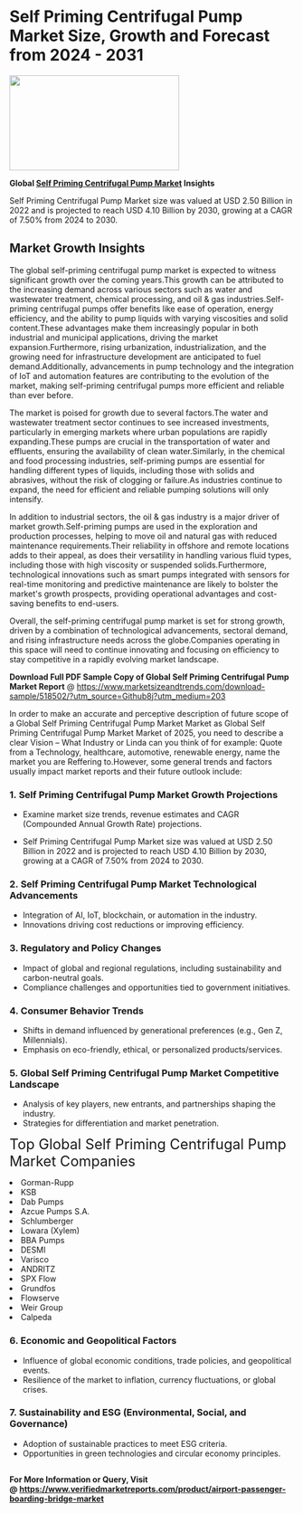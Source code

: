 <H1>Self Priming Centrifugal Pump Market Size, Growth and Forecast from 2024 - 2031</H1><img class="aligncenter size-medium wp-image-584254" src="https://thirdeyenews.in/wp-content/uploads/2024/09/Global-Market-Research-300x168.jpeg" alt="" width="300" height="168" /><p><strong>Global&nbsp;<a href="https://www.marketsizeandtrends.com/download-sample/518502/?utm_source=Github8j?utm_medium=203">Self Priming Centrifugal Pump Market</a> Insights</strong></p><p>Self Priming Centrifugal Pump Market size was valued at USD 2.50 Billion in 2022 and is projected to reach USD 4.10 Billion by 2030, growing at a CAGR of 7.50% from 2024 to 2030.</p><p><h2>Market Growth Insights</h2> <p>The global self-priming centrifugal pump market is expected to witness significant growth over the coming years.This growth can be attributed to the increasing demand across various sectors such as water and wastewater treatment, chemical processing, and oil & gas industries.Self-priming centrifugal pumps offer benefits like ease of operation, energy efficiency, and the ability to pump liquids with varying viscosities and solid content.These advantages make them increasingly popular in both industrial and municipal applications, driving the market expansion.Furthermore, rising urbanization, industrialization, and the growing need for infrastructure development are anticipated to fuel demand.Additionally, advancements in pump technology and the integration of IoT and automation features are contributing to the evolution of the market, making self-priming centrifugal pumps more efficient and reliable than ever before.</p> <p>The market is poised for growth due to several factors.The water and wastewater treatment sector continues to see increased investments, particularly in emerging markets where urban populations are rapidly expanding.These pumps are crucial in the transportation of water and effluents, ensuring the availability of clean water.Similarly, in the chemical and food processing industries, self-priming pumps are essential for handling different types of liquids, including those with solids and abrasives, without the risk of clogging or failure.As industries continue to expand, the need for efficient and reliable pumping solutions will only intensify.</p> <p>In addition to industrial sectors, the oil & gas industry is a major driver of market growth.Self-priming pumps are used in the exploration and production processes, helping to move oil and natural gas with reduced maintenance requirements.Their reliability in offshore and remote locations adds to their appeal, as does their versatility in handling various fluid types, including those with high viscosity or suspended solids.Furthermore, technological innovations such as smart pumps integrated with sensors for real-time monitoring and predictive maintenance are likely to bolster the market's growth prospects, providing operational advantages and cost-saving benefits to end-users.</p> <p>Overall, the self-priming centrifugal pump market is set for strong growth, driven by a combination of technological advancements, sectoral demand, and rising infrastructure needs across the globe.Companies operating in this space will need to continue innovating and focusing on efficiency to stay competitive in a rapidly evolving market landscape.</p> <p><span class=""><strong>Download Full PDF Sample Copy of Global Self Priming Centrifugal Pump Market Report</strong> @ <a href="https://www.marketsizeandtrends.com/download-sample/518502/?utm_source=Github8j?utm_medium=203" target="_blank">https://www.marketsizeandtrends.com/download-sample/518502/?utm_source=Github8j?utm_medium=203</a></span></p><p>In order to make an accurate and perceptive description of future scope of a Global&nbsp;Self Priming Centrifugal Pump Market Market as Global&nbsp;Self Priming Centrifugal Pump Market Market of 2025, you need to describe a clear Vision &ndash; What Industry or Linda can you think of for example: Quote from a Technology, healthcare, automotive, renewable energy, name the market you are Reffering to.However, some general trends and factors usually impact market reports and their future outlook include:</p><h3>1.&nbsp;<strong>Self Priming Centrifugal Pump Market Growth Projections</strong></h3><ul><li>Examine market size trends, revenue estimates and CAGR (Compounded Annual Growth Rate) projections.</li><li><p>Self Priming Centrifugal Pump Market size was valued at USD 2.50 Billion in 2022 and is projected to reach USD 4.10 Billion by 2030, growing at a CAGR of 7.50% from 2024 to 2030.</p></li></ul><h3>2.&nbsp;<strong>Self Priming Centrifugal Pump Market Technological Advancements</strong></h3><ul><li>Integration of AI, IoT, blockchain, or automation in the industry.</li><li>Innovations driving cost reductions or improving efficiency.</li></ul><h3>3.&nbsp;<strong>Regulatory and Policy Changes</strong></h3><ul><li>Impact of global and regional regulations, including sustainability and carbon-neutral goals.</li><li>Compliance challenges and opportunities tied to government initiatives.</li></ul><h3>4.&nbsp;<strong>Consumer Behavior Trends</strong></h3><ul><li>Shifts in demand influenced by generational preferences (e.g., Gen Z, Millennials).</li><li>Emphasis on eco-friendly, ethical, or personalized products/services.</li></ul><h3>5.&nbsp;<strong>Global Self Priming Centrifugal Pump Market Competitive Landscape</strong></h3><ul><li>Analysis of key players, new entrants, and partnerships shaping the industry.</li><li>Strategies for differentiation and market penetration.</li></ul><p data-pm-slice="1 1 []"><span style="color: inherit; font-family: inherit; font-size: 25px;">Top Global Self Priming Centrifugal Pump Market Companies</span></p><div class="" data-test-id=""><p><li>Gorman-Rupp</li><li> KSB</li><li> Dab Pumps</li><li> Azcue Pumps S.A.</li><li> Schlumberger</li><li> Lowara (Xylem)</li><li> BBA Pumps</li><li> DESMI</li><li> Varisco</li><li> ANDRITZ</li><li> SPX Flow</li><li> Grundfos</li><li> Flowserve</li><li> Weir Group</li><li> Calpeda</li></p></div><h3>6.&nbsp;<strong>Economic and Geopolitical Factors</strong></h3><ul><li>Influence of global economic conditions, trade policies, and geopolitical events.</li><li>Resilience of the market to inflation, currency fluctuations, or global crises.</li></ul><h3>7.&nbsp;<strong>Sustainability and ESG (Environmental, Social, and Governance)</strong></h3><ul><li>Adoption of sustainable practices to meet ESG criteria.</li><li>Opportunities in green technologies and circular economy principles.</li></ul><h2><strong style="font-size: 14px;">For More Information or Query, Visit @&nbsp;</strong><a style="background-color: #ffffff; font-size: 14px;" href="https://www.marketsizeandtrends.com/report/self-priming-centrifugal-pump-market/" target="_blank">https://www.verifiedmarketreports.com/product/airport-passenger-boarding-bridge-market</a></h2>